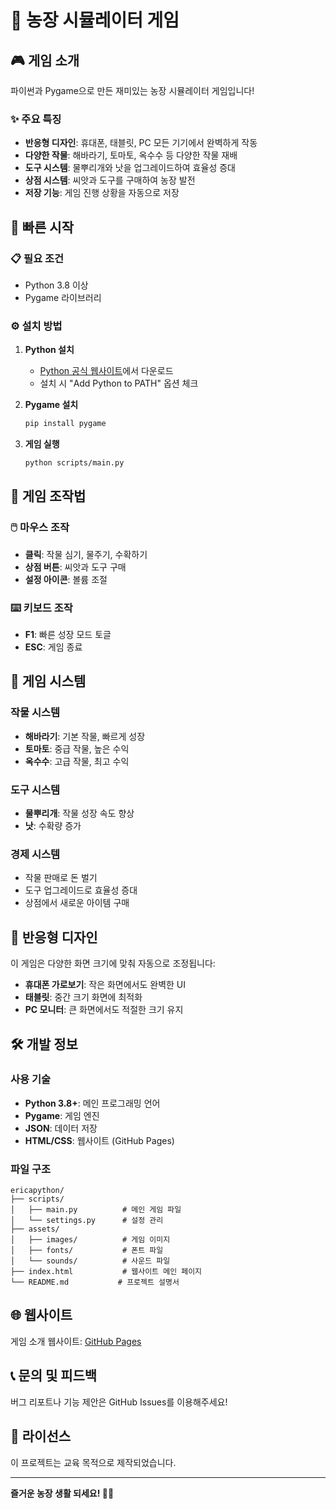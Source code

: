 # 🌾 농장 시뮬레이터 게임

## 🎮 게임 소개
파이썬과 Pygame으로 만든 재미있는 농장 시뮬레이터 게임입니다!

### ✨ 주요 특징
- **반응형 디자인**: 휴대폰, 태블릿, PC 모든 기기에서 완벽하게 작동
- **다양한 작물**: 해바라기, 토마토, 옥수수 등 다양한 작물 재배
- **도구 시스템**: 물뿌리개와 낫을 업그레이드하여 효율성 증대
- **상점 시스템**: 씨앗과 도구를 구매하여 농장 발전
- **저장 기능**: 게임 진행 상황을 자동으로 저장

## 🚀 빠른 시작

### 📋 필요 조건
- Python 3.8 이상
- Pygame 라이브러리

### ⚙️ 설치 방법
1. **Python 설치**
   - [Python 공식 웹사이트](https://python.org)에서 다운로드
   - 설치 시 "Add Python to PATH" 옵션 체크

2. **Pygame 설치**
   ```bash
   pip install pygame
   ```

3. **게임 실행**
   ```bash
   python scripts/main.py
   ```

## 🎯 게임 조작법

### 🖱️ 마우스 조작
- **클릭**: 작물 심기, 물주기, 수확하기
- **상점 버튼**: 씨앗과 도구 구매
- **설정 아이콘**: 볼륨 조절

### ⌨️ 키보드 조작
- **F1**: 빠른 성장 모드 토글
- **ESC**: 게임 종료

## 🌱 게임 시스템

### 작물 시스템
- **해바라기**: 기본 작물, 빠르게 성장
- **토마토**: 중급 작물, 높은 수익
- **옥수수**: 고급 작물, 최고 수익

### 도구 시스템
- **물뿌리개**: 작물 성장 속도 향상
- **낫**: 수확량 증가

### 경제 시스템
- 작물 판매로 돈 벌기
- 도구 업그레이드로 효율성 증대
- 상점에서 새로운 아이템 구매

## 📱 반응형 디자인

이 게임은 다양한 화면 크기에 맞춰 자동으로 조정됩니다:
- **휴대폰 가로보기**: 작은 화면에서도 완벽한 UI
- **태블릿**: 중간 크기 화면에 최적화
- **PC 모니터**: 큰 화면에서도 적절한 크기 유지

## 🛠️ 개발 정보

### 사용 기술
- **Python 3.8+**: 메인 프로그래밍 언어
- **Pygame**: 게임 엔진
- **JSON**: 데이터 저장
- **HTML/CSS**: 웹사이트 (GitHub Pages)

### 파일 구조
```
ericapython/
├── scripts/
│   ├── main.py          # 메인 게임 파일
│   └── settings.py      # 설정 관리
├── assets/
│   ├── images/          # 게임 이미지
│   ├── fonts/           # 폰트 파일
│   └── sounds/          # 사운드 파일
├── index.html           # 웹사이트 메인 페이지
└── README.md           # 프로젝트 설명서
```

## 🌐 웹사이트

게임 소개 웹사이트: [GitHub Pages](https://lilyjeongwon.github.io/ericapython/)

## 📞 문의 및 피드백

버그 리포트나 기능 제안은 GitHub Issues를 이용해주세요!

## 📄 라이선스

이 프로젝트는 교육 목적으로 제작되었습니다.

---

**즐거운 농장 생활 되세요! 🌾✨**
